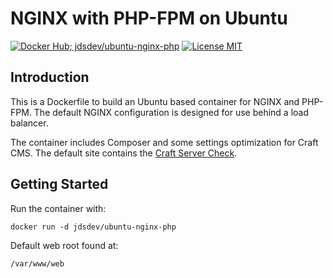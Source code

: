 # NGINX with PHP-FPM on Ubuntu

[![Docker Hub; jdsdev/ubuntu-nginx-php](https://img.shields.io/badge/docker%20hub-jdsdev%2Fubuntu--nginx--php-blue.svg?&logo=docker&style=for-the-badge)](https://hub.docker.com/r/jdsdev/ubuntu-nginx-php/) [![License MIT](https://img.shields.io/badge/license-MIT-blue.svg?&style=for-the-badge)](https://github.com/jdsdev/ubuntu-nginx-php/blob/master/LICENSE.md)

## Introduction

This is a Dockerfile to build an Ubuntu based container for NGINX and PHP-FPM. The default NGINX configuration is designed for use behind a load balancer.

The container includes Composer and some settings optimization for Craft CMS. The default site contains the [Craft Server Check](https://github.com/craftcms/server-check).

## Getting Started

Run the container with:

```
docker run -d jdsdev/ubuntu-nginx-php
```

Default web root found at:

```
/var/www/web
```
